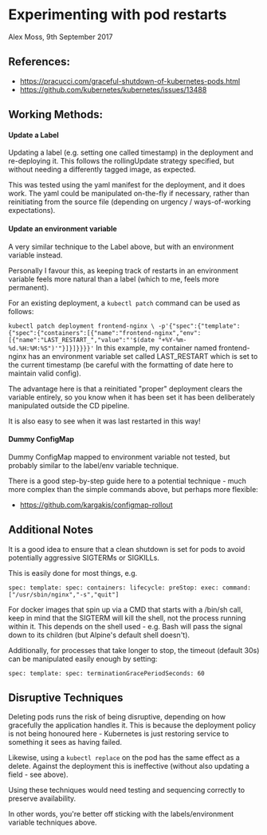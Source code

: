 
# Experimenting with pod restarts

Alex Moss, 9th September 2017

## References:

- https://pracucci.com/graceful-shutdown-of-kubernetes-pods.html
- https://github.com/kubernetes/kubernetes/issues/13488

## Working Methods:

#### Update a Label

Updating a label (e.g. setting one called timestamp) in the deployment and re-deploying it.
This follows the rollingUpdate strategy specified, but without needing a differently tagged image, as expected.

This was tested using the yaml manifest for the deployment, and it does work. The yaml could be manipulated on-the-fly if necessary, rather than reinitiating from the source file (depending on urgency / ways-of-working expectations).

#### Update an environment variable

A very similar technique to the Label above, but with an environment variable instead.

Personally I favour this, as keeping track of restarts in an environment variable feels more natural than a label (which to me, feels more permanent).

For an existing deployment, a `kubectl patch` command can be used as follows:

  `
  kubectl patch deployment frontend-nginx \
  -p'{"spec":{"template":{"spec":{"containers":[{"name":"frontend-nginx","env":[{"name":"LAST_RESTART_","value":"'$(date "+%Y-%m-%d.%H:%M:%S")'"}]}]}}}}'
  `
In this example, my container named frontend-nginx has an environment variable set called LAST_RESTART which is set to the current timestamp (be careful with the formatting of date here to maintain valid config).

The advantage here is that a reinitiated "proper" deployment clears the variable entirely, so you know when it has been set it has been deliberately manipulated outside the CD pipeline.

It is also easy to see when it was last restarted in this way!

#### Dummy ConfigMap

Dummy ConfigMap mapped to environment variable not tested, but probably similar to the label/env variable technique.

There is a good step-by-step guide here to a potential technique - much more complex than the simple commands above, but perhaps more flexible:
 - https://github.com/kargakis/configmap-rollout

## Additional Notes

It is a good idea to ensure that a clean shutdown is set for pods to avoid potentially aggressive SIGTERMs or SIGKILLs.

This is easily done for most things, e.g.

  `
  spec:
    template:
      spec:
        containers:
          lifecycle:
            preStop:
              exec:
                command: ["/usr/sbin/nginx","-s","quit"]
  `

For docker images that spin up via a CMD that starts with a /bin/sh call, keep in mind that the SIGTERM will kill the shell, not the process running within it. This depends on the shell used - e.g. Bash will pass the signal down to its children (but Alpine's default shell doesn't).


Additionally, for processes that take longer to stop, the timeout (default 30s) can be manipulated easily enough by setting:

  `
  spec:
    template:
      spec:
        terminationGracePeriodSeconds: 60
  `

## Disruptive Techniques

Deleting pods runs the risk of being disruptive, depending on how gracefully the application handles it. This is because the deployment policy is not being honoured here - Kubernetes is just restoring service to something it sees as having failed.

Likewise, using a `kubectl replace` on the pod has the same effect as a delete. Against the deployment this is ineffective (without also updating a field - see above).

Using these techniques would need testing and sequencing correctly to preserve availability.

In other words, you're better off sticking with the labels/environment variable techniques above.
